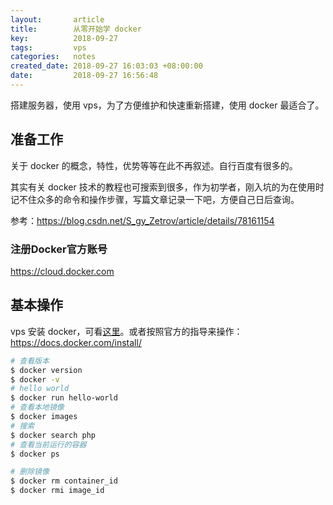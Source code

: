 ```yaml
---
layout:       article
title:        从零开始学 docker
key:          2018-09-27
tags:         vps
categories:   notes
created_date: 2018-09-27 16:03:03 +08:00:00
date:         2018-09-27 16:56:48
---
```


搭建服务器，使用 vps，为了方便维护和快速重新搭建，使用 docker 最适合了。

<!--more-->

## 准备工作

关于 docker 的概念，特性，优势等等在此不再叙述。自行百度有很多的。

其实有关 docker 技术的教程也可搜索到很多，作为初学者，刚入坑的为在使用时记不住众多的命令和操作步骤，写篇文章记录一下吧，方便自己日后查询。

参考：https://blog.csdn.net/S_gy_Zetrov/article/details/78161154

### 注册Docker官方账号

<https://cloud.docker.com>

## 基本操作

vps 安装 docker，可看[这里](../notes/vps-init.html#安装-docker)。或者按照官方的指导来操作：<https://docs.docker.com/install/>

```sh
# 查看版本
$ docker version
$ docker -v
# hello world
$ docker run hello-world
# 查看本地镜像
$ docker images
# 搜索
$ docker search php
# 查看当前运行的容器
$ docker ps

# 删除镜像
$ docker rm container_id
$ docker rmi image_id
```

